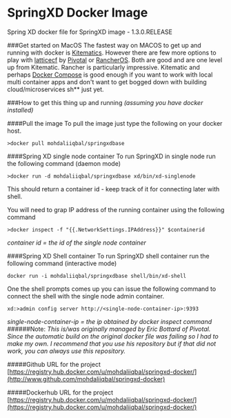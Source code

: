 # SpringXD Docker Image
Spring XD docker file for SpringXD image - 1.3.0.RELEASE

###Get started on MacOS
The fastest way on MACOS to get up and running with docker is [Kitematics](https://kitematic.com/download). However there are few more options to play with [latticecf](http://lattice.cf) by [Pivotal](www.pivotal.io) or [RancherOS](http://rancher.com/rancher-os/). Both are good and are one level up from Kitematic. Rancher is particularly impressive. Kitematic and perhaps [Docker Compose](https://www.docker.com/docker-compose) is good enough if you want to work with local multi container apps and don't want to get bogged down with building cloud/microservices sh** just yet.

###How to get this thing up and running
*(assuming you have docker installed)*

####Pull the image
To pull the image just type the following on your docker host.

    >docker pull mohdaliiqbal/springxdbase

####Spring XD single node container
To run SpringXD in single node run the following command (daemon mode)

    >docker run -d mohdaliiqbal/springxdbase xd/bin/xd-singlenode

This should return a container id - keep track of it for connecting later with shell.

You will need to grap IP address of the running container using the following command

    >docker inspect -f "{{.NetworkSettings.IPAddress}}" $containerid

*container id = the id of the single node container*

####Spring XD Shell container
To run SpringXD shell container run the following command (interactive mode)

    docker run -i mohdaliiqbal/springxdbase shell/bin/xd-shell

One the shell prompts comes up you can issue the following command to connect the shell with the single node admin container.

    xd:>admin config server http://<single-node-container-ip>:9393

*single-node-container-ip = the ip obtained by docker inspect command*
######Note:
*This is/was originally managed by Eric Bottard of Pivotal. Since the automatic build on the original docker file was failing so I had to make my own. I recommend that you use his repository but if that did not work, you can always use this repository.*

#####Github URL for the project
[https://registry.hub.docker.com/u/mohdaliiqbal/springxd-docker/](http://www.github.com/mohdaliiqbal/springxd-docker)

#####Dockerhub URL for the project
[https://registry.hub.docker.com/u/mohdaliiqbal/springxd-docker/](https://registry.hub.docker.com/u/mohdaliiqbal/springxd-docker/)
